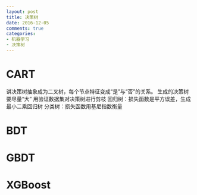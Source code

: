 ```yaml
---
layout: post
title: 决策树
date: 2016-12-05
comments: true
categories:
- 机器学习
- 决策树
---
```

# CART
讲决策树抽象成为二叉树，每个节点特征变成“是”与“否”的关系。
生成的决策树要尽量“大”
用验证数据集对决策树进行剪枝
回归树：损失函数是平方误差，生成最小二乘回归树
分类树：损失函数用基尼指数衡量
# BDT
# GBDT
# XGBoost

